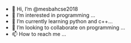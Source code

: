- 👋 Hi, I’m @mesbahcse2018
- 👀 I’m interested in programming  ...
- 🌱 I’m currently learning python and c++...
- 💞️ I’m looking to collaborate on programming ...
- 📫 How to reach me ...

<!---
mesbahcse2018/mesbahcse2018 is a ✨ special ✨ repository because its `README.md` (this file) appears on your GitHub profile.
You can click the Preview link to take a look at your changes.
--->
